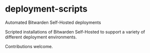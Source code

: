 # deployment-scripts
Automated Bitwarden Self-Hosted deployments

Scripted installations of Bitwarden Self-Hosted to support a variety of different deployment environments.

Contributions welcome. 
